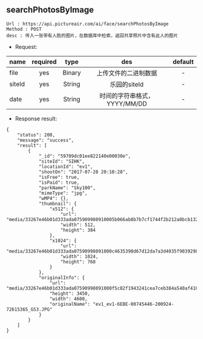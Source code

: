 

searchPhotosByImage
---

```
Url : https://api.pictureair.com/ai/face/searchPhotosByImage
Method : POST 
desc : 传入一张带有人脸的图片，在数据库中检索，返回共享照片中含有此人的图片
```

* Request:

|name|required|type|des|default|
| ------------- |:-------------:|:-------------:|:---------------------------------------:|:-------------:|
| file | yes | Binary | 上传文件的二进制数据 | - |
| siteId | yes | String | 乐园的siteId | - |
| date | yes | String | 时间的字符串格式，YYYY/MM/DD | - |

* Response result:
```
{
    "status": 200,
    "message": "success",
    "result": [
        {
            "_id": "59709dc01ee822140e00030e",
            "siteId": "SIHK",
            "locationId": "ev1",
            "shootOn": "2017-07-20 20:10:28",
            "isFree": true,
            "isPaid": true,
            "parkName": "Sky100",
            "mimeType": "jpg",
            "wMP4": {},
            "thumbnail": {
                "x512": {
                    "url": "media/33267e46b01d333ada075909980910005b066ab8b7b7cf1744f2b212a0bcb132bcae1664877d2b63a48cab05d5bf2adacc87c9920b89d8d59d5e16a9b484cbcecbb56ad74d1c1f382dea61c903dc2f7f1103902f115f6ae5cfce045e702d84ef",
                    "width": 512,
                    "height": 384
                },
                "x1024": {
                    "url": "media/33267e46b01d333ada07590998091000c4635390d67d12da7a3d4035f9039298f6fc9a073ed406900047af75e3a159558c40f801455f1e820251714de64de3a48205883db8703081fc06ed30624bde7f",
                    "width": 1024,
                    "height": 768
                }
            },
            "originalInfo": {
                "url": "media/33267e46b01d333ada07590998091000f5c82f1943241cea7ceb384a540af410b5fec380620bcdb95c43fda7fa65a0d9b4d831b064d79abe03758913c182f96eb741ea812bcd30fe45a1872c0ea9fab7",
                "height": 3450,
                "width": 4600,
                "originalName": "ev1_ev1-6EBE-00745446-200924-72615365_GS3.JPG"
            }
        }
    ]
}
```
